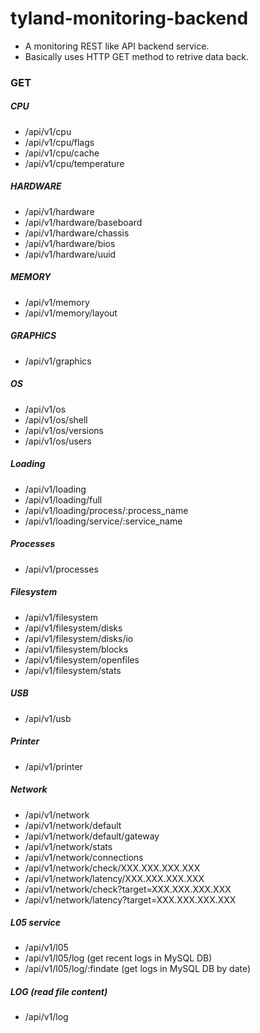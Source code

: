 # tyland-monitoring-backend
- A monitoring REST like API backend service.
- Basically uses HTTP GET method to retrive data back.

### GET
##### CPU
- /api/v1/cpu
- /api/v1/cpu/flags
- /api/v1/cpu/cache
- /api/v1/cpu/temperature

##### HARDWARE
- /api/v1/hardware
- /api/v1/hardware/baseboard
- /api/v1/hardware/chassis
- /api/v1/hardware/bios
- /api/v1/hardware/uuid

##### MEMORY
- /api/v1/memory
- /api/v1/memory/layout

##### GRAPHICS
- /api/v1/graphics

##### OS
- /api/v1/os
- /api/v1/os/shell
- /api/v1/os/versions
- /api/v1/os/users

##### Loading
- /api/v1/loading
- /api/v1/loading/full
- /api/v1/loading/process/:process_name
- /api/v1/loading/service/:service_name

##### Processes
- /api/v1/processes

##### Filesystem
- /api/v1/filesystem
- /api/v1/filesystem/disks
- /api/v1/filesystem/disks/io
- /api/v1/filesystem/blocks
- /api/v1/filesystem/openfiles
- /api/v1/filesystem/stats

##### USB
- /api/v1/usb

##### Printer
- /api/v1/printer

##### Network
- /api/v1/network
- /api/v1/network/default
- /api/v1/network/default/gateway
- /api/v1/network/stats
- /api/v1/network/connections
- /api/v1/network/check/XXX.XXX.XXX.XXX
- /api/v1/network/latency/XXX.XXX.XXX.XXX
- /api/v1/network/check?target=XXX.XXX.XXX.XXX
- /api/v1/network/latency?target=XXX.XXX.XXX.XXX

##### L05 service
- /api/v1/l05
- /api/v1/l05/log (get recent logs in MySQL DB)
- /api/v1/l05/log/:findate (get logs in MySQL DB by date)

##### LOG (read file content)
- /api/v1/log

